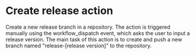 # Create release action
Create a new release branch in a repository. The action is triggered manually using the workflow_dispatch event, which asks the user to input a release version. The main task of this action is to create and push a new branch named "release-[release version]" to the repository.
